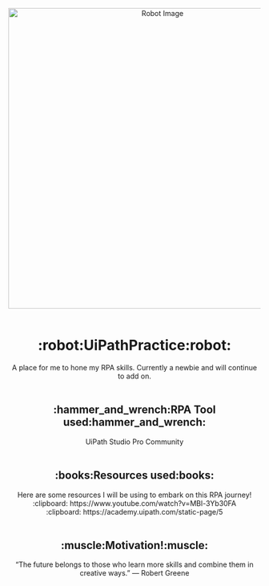 <p align="center">
  <img src="https://blogs.3ds.com/northamerica/wp-content/uploads/sites/4/2019/08/Robots-Square.jpg" align="center" width="600" height="600" alt="Robot Image"><br><br>
</p>

<h1 align="center">:robot:UiPathPractice:robot:</h1>
<p align="center">
  A place for me to hone my RPA skills. Currently a newbie and will continue to add on.<br><br>
</p>

<h2 align="center">:hammer_and_wrench:RPA Tool used:hammer_and_wrench:</h2>
<p align="center">
  UiPath Studio Pro Community<br><br>
</p>

<h2 align="center">:books:Resources used:books:</h2>
<p align="center">
  Here are some resources I will be using to embark on this RPA journey!<br>
  :clipboard: https://www.youtube.com/watch?v=MBl-3Yb30FA<br>
  :clipboard: https://academy.uipath.com/static-page/5<br><br>
</p>

<h2 align="center">:muscle:Motivation!:muscle:</h2>
<p align="center">
  “The future belongs to those who learn more skills and combine them in creative ways.” — Robert Greene
</p>
